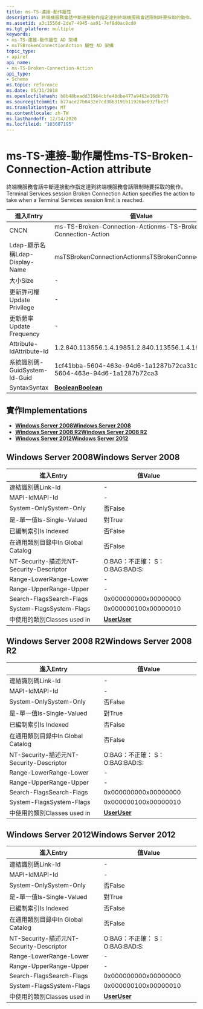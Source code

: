 ```yaml
---
title: ms-TS-連接-動作屬性
description: 終端機服務會話中斷連接動作指定達到終端機服務會話限制時要採取的動作。
ms.assetid: a3c1556d-2de7-4945-aa91-7ef8d0ac8cd0
ms.tgt_platform: multiple
keywords:
- ms-TS-連接-動作屬性 AD 架構
- msTSBrokenConnectionAction 屬性 AD 架構
topic_type:
- apiref
api_name:
- ms-TS-Broken-Connection-Action
api_type:
- Schema
ms.topic: reference
ms.date: 05/31/2018
ms.openlocfilehash: b8b48beadd31964cbfe48dbe477a9463e16db77b
ms.sourcegitcommit: b77ace27b0432e7cd3863191b11926be032fbe2f
ms.translationtype: MT
ms.contentlocale: zh-TW
ms.lasthandoff: 12/14/2020
ms.locfileid: "103687195"
---
```

# <a name="ms-ts-broken-connection-action-attribute"></a><span data-ttu-id="e8bf8-105">ms-TS-連接-動作屬性</span><span class="sxs-lookup"><span data-stu-id="e8bf8-105">ms-TS-Broken-Connection-Action attribute</span></span>

<span data-ttu-id="e8bf8-106">終端機服務會話中斷連接動作指定達到終端機服務會話限制時要採取的動作。</span><span class="sxs-lookup"><span data-stu-id="e8bf8-106">Terminal Services session Broken Connection Action specifies the action to take when a Terminal Services session limit is reached.</span></span>



| <span data-ttu-id="e8bf8-107">進入</span><span class="sxs-lookup"><span data-stu-id="e8bf8-107">Entry</span></span> | <span data-ttu-id="e8bf8-108">值</span><span class="sxs-lookup"><span data-stu-id="e8bf8-108">Value</span></span> |
|-------------------|--------------------------------------|
| <span data-ttu-id="e8bf8-109">CN</span><span class="sxs-lookup"><span data-stu-id="e8bf8-109">CN</span></span>                | <span data-ttu-id="e8bf8-110">ms-TS-Broken-Connection-Action</span><span class="sxs-lookup"><span data-stu-id="e8bf8-110">ms-TS-Broken-Connection-Action</span></span>       |
| <span data-ttu-id="e8bf8-111">Ldap-顯示名稱</span><span class="sxs-lookup"><span data-stu-id="e8bf8-111">Ldap-Display-Name</span></span> | <span data-ttu-id="e8bf8-112">msTSBrokenConnectionAction</span><span class="sxs-lookup"><span data-stu-id="e8bf8-112">msTSBrokenConnectionAction</span></span>           |
| <span data-ttu-id="e8bf8-113">大小</span><span class="sxs-lookup"><span data-stu-id="e8bf8-113">Size</span></span>              | \-                                   |
| <span data-ttu-id="e8bf8-114">更新許可權</span><span class="sxs-lookup"><span data-stu-id="e8bf8-114">Update Privilege</span></span>  | \-                                   |
| <span data-ttu-id="e8bf8-115">更新頻率</span><span class="sxs-lookup"><span data-stu-id="e8bf8-115">Update Frequency</span></span>  | \-                                   |
| <span data-ttu-id="e8bf8-116">Attribute-Id</span><span class="sxs-lookup"><span data-stu-id="e8bf8-116">Attribute-Id</span></span>      | <span data-ttu-id="e8bf8-117">1.2.840.113556.1.4.1985</span><span class="sxs-lookup"><span data-stu-id="e8bf8-117">1.2.840.113556.1.4.1985</span></span>              |
| <span data-ttu-id="e8bf8-118">系統識別碼-Guid</span><span class="sxs-lookup"><span data-stu-id="e8bf8-118">System-Id-Guid</span></span>    | <span data-ttu-id="e8bf8-119">1cf41bba-5604-463e-94d6-1a1287b72ca3</span><span class="sxs-lookup"><span data-stu-id="e8bf8-119">1cf41bba-5604-463e-94d6-1a1287b72ca3</span></span> |
| <span data-ttu-id="e8bf8-120">Syntax</span><span class="sxs-lookup"><span data-stu-id="e8bf8-120">Syntax</span></span>            | [<span data-ttu-id="e8bf8-121">**Boolean**</span><span class="sxs-lookup"><span data-stu-id="e8bf8-121">**Boolean**</span></span>](s-boolean.md)         |



## <a name="implementations"></a><span data-ttu-id="e8bf8-122">實作</span><span class="sxs-lookup"><span data-stu-id="e8bf8-122">Implementations</span></span>

-   [<span data-ttu-id="e8bf8-123">**Windows Server 2008**</span><span class="sxs-lookup"><span data-stu-id="e8bf8-123">**Windows Server 2008**</span></span>](#windows-server-2008)
-   [<span data-ttu-id="e8bf8-124">**Windows Server 2008 R2**</span><span class="sxs-lookup"><span data-stu-id="e8bf8-124">**Windows Server 2008 R2**</span></span>](#windows-server-2008-r2)
-   [<span data-ttu-id="e8bf8-125">**Windows Server 2012**</span><span class="sxs-lookup"><span data-stu-id="e8bf8-125">**Windows Server 2012**</span></span>](#windows-server-2012)

## <a name="windows-server-2008"></a><span data-ttu-id="e8bf8-126">Windows Server 2008</span><span class="sxs-lookup"><span data-stu-id="e8bf8-126">Windows Server 2008</span></span>



| <span data-ttu-id="e8bf8-127">進入</span><span class="sxs-lookup"><span data-stu-id="e8bf8-127">Entry</span></span> | <span data-ttu-id="e8bf8-128">值</span><span class="sxs-lookup"><span data-stu-id="e8bf8-128">Value</span></span> |
|------------------------|-----------------------------------|
| <span data-ttu-id="e8bf8-129">連結識別碼</span><span class="sxs-lookup"><span data-stu-id="e8bf8-129">Link-Id</span></span>                | \-                                |
| <span data-ttu-id="e8bf8-130">MAPI-Id</span><span class="sxs-lookup"><span data-stu-id="e8bf8-130">MAPI-Id</span></span>                | \-                                |
| <span data-ttu-id="e8bf8-131">System-Only</span><span class="sxs-lookup"><span data-stu-id="e8bf8-131">System-Only</span></span>            | <span data-ttu-id="e8bf8-132">否</span><span class="sxs-lookup"><span data-stu-id="e8bf8-132">False</span></span>                             |
| <span data-ttu-id="e8bf8-133">是-單一值</span><span class="sxs-lookup"><span data-stu-id="e8bf8-133">Is-Single-Valued</span></span>       | <span data-ttu-id="e8bf8-134">對</span><span class="sxs-lookup"><span data-stu-id="e8bf8-134">True</span></span>                              |
| <span data-ttu-id="e8bf8-135">已編制索引</span><span class="sxs-lookup"><span data-stu-id="e8bf8-135">Is Indexed</span></span>             | <span data-ttu-id="e8bf8-136">否</span><span class="sxs-lookup"><span data-stu-id="e8bf8-136">False</span></span>                             |
| <span data-ttu-id="e8bf8-137">在通用類別目錄中</span><span class="sxs-lookup"><span data-stu-id="e8bf8-137">In Global Catalog</span></span>      | <span data-ttu-id="e8bf8-138">否</span><span class="sxs-lookup"><span data-stu-id="e8bf8-138">False</span></span>                             |
| <span data-ttu-id="e8bf8-139">NT-Security-描述元</span><span class="sxs-lookup"><span data-stu-id="e8bf8-139">NT-Security-Descriptor</span></span> | <span data-ttu-id="e8bf8-140">O:BAG：不正確： S：</span><span class="sxs-lookup"><span data-stu-id="e8bf8-140">O:BAG:BAD:S:</span></span>                      |
| <span data-ttu-id="e8bf8-141">Range-Lower</span><span class="sxs-lookup"><span data-stu-id="e8bf8-141">Range-Lower</span></span>            | \-                                |
| <span data-ttu-id="e8bf8-142">Range-Upper</span><span class="sxs-lookup"><span data-stu-id="e8bf8-142">Range-Upper</span></span>            | \-                                |
| <span data-ttu-id="e8bf8-143">Search-Flags</span><span class="sxs-lookup"><span data-stu-id="e8bf8-143">Search-Flags</span></span>           | <span data-ttu-id="e8bf8-144">0x00000000</span><span class="sxs-lookup"><span data-stu-id="e8bf8-144">0x00000000</span></span>                        |
| <span data-ttu-id="e8bf8-145">System-Flags</span><span class="sxs-lookup"><span data-stu-id="e8bf8-145">System-Flags</span></span>           | <span data-ttu-id="e8bf8-146">0x00000010</span><span class="sxs-lookup"><span data-stu-id="e8bf8-146">0x00000010</span></span>                        |
| <span data-ttu-id="e8bf8-147">中使用的類別</span><span class="sxs-lookup"><span data-stu-id="e8bf8-147">Classes used in</span></span>        | [<span data-ttu-id="e8bf8-148">**User**</span><span class="sxs-lookup"><span data-stu-id="e8bf8-148">**User**</span></span>](c-user.md)<br/> |



## <a name="windows-server-2008-r2"></a><span data-ttu-id="e8bf8-149">Windows Server 2008 R2</span><span class="sxs-lookup"><span data-stu-id="e8bf8-149">Windows Server 2008 R2</span></span>



| <span data-ttu-id="e8bf8-150">進入</span><span class="sxs-lookup"><span data-stu-id="e8bf8-150">Entry</span></span> | <span data-ttu-id="e8bf8-151">值</span><span class="sxs-lookup"><span data-stu-id="e8bf8-151">Value</span></span> |
|------------------------|-----------------------------------|
| <span data-ttu-id="e8bf8-152">連結識別碼</span><span class="sxs-lookup"><span data-stu-id="e8bf8-152">Link-Id</span></span>                | \-                                |
| <span data-ttu-id="e8bf8-153">MAPI-Id</span><span class="sxs-lookup"><span data-stu-id="e8bf8-153">MAPI-Id</span></span>                | \-                                |
| <span data-ttu-id="e8bf8-154">System-Only</span><span class="sxs-lookup"><span data-stu-id="e8bf8-154">System-Only</span></span>            | <span data-ttu-id="e8bf8-155">否</span><span class="sxs-lookup"><span data-stu-id="e8bf8-155">False</span></span>                             |
| <span data-ttu-id="e8bf8-156">是-單一值</span><span class="sxs-lookup"><span data-stu-id="e8bf8-156">Is-Single-Valued</span></span>       | <span data-ttu-id="e8bf8-157">對</span><span class="sxs-lookup"><span data-stu-id="e8bf8-157">True</span></span>                              |
| <span data-ttu-id="e8bf8-158">已編制索引</span><span class="sxs-lookup"><span data-stu-id="e8bf8-158">Is Indexed</span></span>             | <span data-ttu-id="e8bf8-159">否</span><span class="sxs-lookup"><span data-stu-id="e8bf8-159">False</span></span>                             |
| <span data-ttu-id="e8bf8-160">在通用類別目錄中</span><span class="sxs-lookup"><span data-stu-id="e8bf8-160">In Global Catalog</span></span>      | <span data-ttu-id="e8bf8-161">否</span><span class="sxs-lookup"><span data-stu-id="e8bf8-161">False</span></span>                             |
| <span data-ttu-id="e8bf8-162">NT-Security-描述元</span><span class="sxs-lookup"><span data-stu-id="e8bf8-162">NT-Security-Descriptor</span></span> | <span data-ttu-id="e8bf8-163">O:BAG：不正確： S：</span><span class="sxs-lookup"><span data-stu-id="e8bf8-163">O:BAG:BAD:S:</span></span>                      |
| <span data-ttu-id="e8bf8-164">Range-Lower</span><span class="sxs-lookup"><span data-stu-id="e8bf8-164">Range-Lower</span></span>            | \-                                |
| <span data-ttu-id="e8bf8-165">Range-Upper</span><span class="sxs-lookup"><span data-stu-id="e8bf8-165">Range-Upper</span></span>            | \-                                |
| <span data-ttu-id="e8bf8-166">Search-Flags</span><span class="sxs-lookup"><span data-stu-id="e8bf8-166">Search-Flags</span></span>           | <span data-ttu-id="e8bf8-167">0x00000000</span><span class="sxs-lookup"><span data-stu-id="e8bf8-167">0x00000000</span></span>                        |
| <span data-ttu-id="e8bf8-168">System-Flags</span><span class="sxs-lookup"><span data-stu-id="e8bf8-168">System-Flags</span></span>           | <span data-ttu-id="e8bf8-169">0x00000010</span><span class="sxs-lookup"><span data-stu-id="e8bf8-169">0x00000010</span></span>                        |
| <span data-ttu-id="e8bf8-170">中使用的類別</span><span class="sxs-lookup"><span data-stu-id="e8bf8-170">Classes used in</span></span>        | [<span data-ttu-id="e8bf8-171">**User**</span><span class="sxs-lookup"><span data-stu-id="e8bf8-171">**User**</span></span>](c-user.md)<br/> |



## <a name="windows-server-2012"></a><span data-ttu-id="e8bf8-172">Windows Server 2012</span><span class="sxs-lookup"><span data-stu-id="e8bf8-172">Windows Server 2012</span></span>



| <span data-ttu-id="e8bf8-173">進入</span><span class="sxs-lookup"><span data-stu-id="e8bf8-173">Entry</span></span> | <span data-ttu-id="e8bf8-174">值</span><span class="sxs-lookup"><span data-stu-id="e8bf8-174">Value</span></span> |
|------------------------|-----------------------------------|
| <span data-ttu-id="e8bf8-175">連結識別碼</span><span class="sxs-lookup"><span data-stu-id="e8bf8-175">Link-Id</span></span>                | \-                                |
| <span data-ttu-id="e8bf8-176">MAPI-Id</span><span class="sxs-lookup"><span data-stu-id="e8bf8-176">MAPI-Id</span></span>                | \-                                |
| <span data-ttu-id="e8bf8-177">System-Only</span><span class="sxs-lookup"><span data-stu-id="e8bf8-177">System-Only</span></span>            | <span data-ttu-id="e8bf8-178">否</span><span class="sxs-lookup"><span data-stu-id="e8bf8-178">False</span></span>                             |
| <span data-ttu-id="e8bf8-179">是-單一值</span><span class="sxs-lookup"><span data-stu-id="e8bf8-179">Is-Single-Valued</span></span>       | <span data-ttu-id="e8bf8-180">對</span><span class="sxs-lookup"><span data-stu-id="e8bf8-180">True</span></span>                              |
| <span data-ttu-id="e8bf8-181">已編制索引</span><span class="sxs-lookup"><span data-stu-id="e8bf8-181">Is Indexed</span></span>             | <span data-ttu-id="e8bf8-182">否</span><span class="sxs-lookup"><span data-stu-id="e8bf8-182">False</span></span>                             |
| <span data-ttu-id="e8bf8-183">在通用類別目錄中</span><span class="sxs-lookup"><span data-stu-id="e8bf8-183">In Global Catalog</span></span>      | <span data-ttu-id="e8bf8-184">否</span><span class="sxs-lookup"><span data-stu-id="e8bf8-184">False</span></span>                             |
| <span data-ttu-id="e8bf8-185">NT-Security-描述元</span><span class="sxs-lookup"><span data-stu-id="e8bf8-185">NT-Security-Descriptor</span></span> | <span data-ttu-id="e8bf8-186">O:BAG：不正確： S：</span><span class="sxs-lookup"><span data-stu-id="e8bf8-186">O:BAG:BAD:S:</span></span>                      |
| <span data-ttu-id="e8bf8-187">Range-Lower</span><span class="sxs-lookup"><span data-stu-id="e8bf8-187">Range-Lower</span></span>            | \-                                |
| <span data-ttu-id="e8bf8-188">Range-Upper</span><span class="sxs-lookup"><span data-stu-id="e8bf8-188">Range-Upper</span></span>            | \-                                |
| <span data-ttu-id="e8bf8-189">Search-Flags</span><span class="sxs-lookup"><span data-stu-id="e8bf8-189">Search-Flags</span></span>           | <span data-ttu-id="e8bf8-190">0x00000000</span><span class="sxs-lookup"><span data-stu-id="e8bf8-190">0x00000000</span></span>                        |
| <span data-ttu-id="e8bf8-191">System-Flags</span><span class="sxs-lookup"><span data-stu-id="e8bf8-191">System-Flags</span></span>           | <span data-ttu-id="e8bf8-192">0x00000010</span><span class="sxs-lookup"><span data-stu-id="e8bf8-192">0x00000010</span></span>                        |
| <span data-ttu-id="e8bf8-193">中使用的類別</span><span class="sxs-lookup"><span data-stu-id="e8bf8-193">Classes used in</span></span>        | [<span data-ttu-id="e8bf8-194">**User**</span><span class="sxs-lookup"><span data-stu-id="e8bf8-194">**User**</span></span>](c-user.md)<br/> |



 

 





